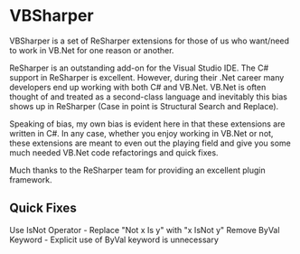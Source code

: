 VBSharper
=========

VBSharper is a set of ReSharper extensions for those of us who want/need to work in VB.Net for one reason or another.

ReSharper is an outstanding add-on for the Visual Studio IDE. The C# support in ReSharper is excellent. However, during their .Net career many developers end up working with both C# and VB.Net. VB.Net is often thought of and treated as a second-class language and inevitably this bias shows up in ReSharper (Case in point is Structural Search and Replace).

Speaking of bias, my own bias is evident here in that these extensions are written in C#. In any case, whether you enjoy working in VB.Net or not, these extensions are meant to even out the playing field and give you some much needed VB.Net code refactorings and quick fixes.

Much thanks to the ReSharper team for providing an excellent plugin framework.

Quick Fixes
-----------

Use IsNot Operator - Replace "Not x Is y" with "x IsNot y"
Remove ByVal Keyword - Explicit use of ByVal keyword is unnecessary
